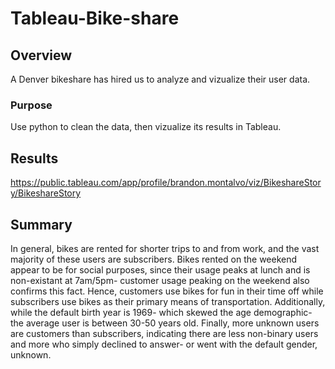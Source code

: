 # Tableau-Bike-share
## Overview 
A Denver bikeshare has hired us to analyze and vizualize their user data.

### Purpose
Use python to clean the data, then vizualize its results in Tableau.

## Results
https://public.tableau.com/app/profile/brandon.montalvo/viz/BikeshareStory/BikeshareStory

## Summary 
In general, bikes are rented for shorter trips to and from work, and the vast majority of these users are subscribers. Bikes rented on the weekend appear to be for social purposes, since their usage peaks at lunch and is non-existant at 7am/5pm- customer usage peaking on the weekend also confirms this fact. Hence, customers use bikes for fun in their time off while subscribers use bikes as their primary means of transportation. Additionally, while the default birth year is 1969- which skewed the age demographic- the average user is between 30-50 years old. Finally, more unknown users are customers than subscribers, indicating there are less non-binary users and more who simply declined to answer- or went with the default gender, unknown.
